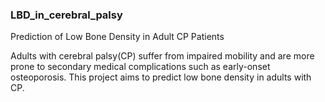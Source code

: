 ### LBD_in_cerebral_palsy 
Prediction of Low Bone Density in Adult CP Patients

Adults with cerebral palsy(CP) suffer from impaired mobility and are more prone to secondary medical complications such as early-onset osteoporosis. 
This project aims to predict low bone density in adults with CP. 

